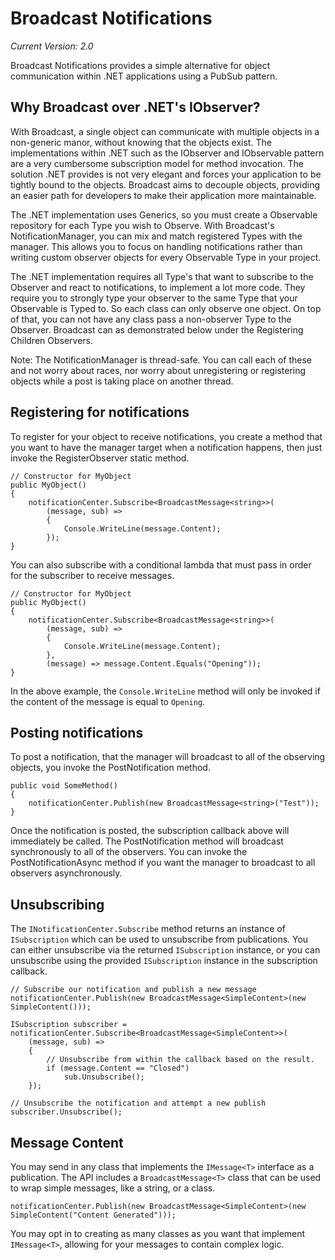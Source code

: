 Broadcast Notifications
=========

_Current Version: 2.0_


Broadcast Notifications provides a simple alternative for object communication within .NET applications using a PubSub pattern.

Why Broadcast over .NET's IObserver?
------------------------------

With Broadcast, a single object can communicate with multiple objects in a non-generic manor, without knowing that the objects exist. The  implementations within .NET such as the IObserver and IObservable pattern are a very cumbersome subscription model for method invocation. The solution .NET provides is not very elegant and forces your application to be tightly bound to the objects. Broadcast aims to decouple objects, providing an easier path for developers to make their application more maintainable.

The .NET implementation uses Generics, so you must create a Observable repository for each Type you wish to Observe. With Broadcast's NotificationManager, you can mix and match registered Types with the manager. This allows you to focus on handling notifications rather than writing custom observer objects for every Observable Type in your project.

The .NET implementation requires all Type's that want to subscribe to the Observer and react to notifications, to implement a lot more code. They require you to strongly type your observer to the same Type that your Observable is Typed to. So each class can only observe one object. On top of that, you can not have any class pass a non-observer Type to the Observer. Broadcast can as demonstrated below under the Registering Children Observers.

Note: The NotificationManager is thread-safe. You can call each of these and not worry about races, nor worry about unregistering or registering objects while a post is taking place on another thread.

Registering for notifications
-----------------------------

To register for your object to receive notifications, you create a method that you want to have the manager target when a notification happens, then just invoke the RegisterObserver static method.

```
// Constructor for MyObject
public MyObject()
{
    notificationCenter.Subscribe<BroadcastMessage<string>>(
        (message, sub) =>
        {
            Console.WriteLine(message.Content);
        });
}
```

You can also subscribe with a conditional lambda that must pass in order for the subscriber to receive messages.

```
// Constructor for MyObject
public MyObject()
{
    notificationCenter.Subscribe<BroadcastMessage<string>>(
        (message, sub) =>
        {
            Console.WriteLine(message.Content);
        },
        (message) => message.Content.Equals("Opening"));
}
```

In the above example, the `Console.WriteLine` method will only be invoked if the content of the message is equal to `Opening`.

Posting notifications
---------------------

To post a notification, that the manager will broadcast to all of the observing objects, you invoke the PostNotification method.

```
public void SomeMethod()
{
    notificationCenter.Publish(new BroadcastMessage<string>("Test"));
}
```

Once the notification is posted, the subscription callback above will immediately be called. The PostNotification method will broadcast synchronously to all of the observers. You can invoke the PostNotificationAsync method if you want the manager to broadcast to all observers asynchronously.

Unsubscribing
-------------

The `INotificationCenter.Subscribe` method returns an instance of `ISubscription` which can be used to unsubscribe from publications. You can either unsubscribe via the returned `ISubscription` instance, or you can unsubscribe using the provided `ISubscription` instance in the subscription callback.

    // Subscribe our notification and publish a new message
    notificationCenter.Publish(new BroadcastMessage<SimpleContent>(new SimpleContent()));

    ISubscription subscriber = notificationCenter.Subscribe<BroadcastMessage<SimpleContent>>(
        (message, sub) => 
        {
            // Unsubscribe from within the callback based on the result.
            if (message.Content == "Closed")
                sub.Unsubscribe();
        });

    // Unsubscribe the notification and attempt a new publish
    subscriber.Unsubscribe();
    
Message Content
---------------

You may send in any class that implements the `IMessage<T>` interface as a publication. The API includes a `BroadcastMessage<T>` class that can be used to wrap simple messages, like a string, or a class.

    notificationCenter.Publish(new BroadcastMessage<SimpleContent>(new SimpleContent("Content Generated")));
    
You may opt in to creating as many classes as you want that implement `IMessage<T>`, allowing for your messages to contain complex logic.